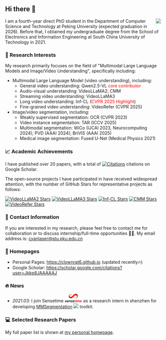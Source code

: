 ## Hi there 👋
<img align="right" src="https://github-readme-stats.vercel.app/api?username=clownrat6&count_private=true&show_icons=true&theme=radical" />

I am a fourth-year direct PhD student in the Department of Computer Science and Technology at Peking University (expected graduation in 2026). Before that, I obtained my undergraduate degree from the School of Electronics and Information Engineering at South China University of Technology in 2021.

### 📌 Research Interests

My research primarily focuses on the field of "Multimodal Large Language Models and Image/Video Understanding", specifically including:

* Multimodal Large Language Model (video understanding), including:
    * General video understanding: Qwen2.5-VL <font color="red">core contributor</font>
    * Audio-visual understanding: VideoLLaMA2; CMM
    * Streaming video understanding: VideoLLaMA3
    * Long video understanding: Inf-CL (<font color="red">CVPR 2025 Highlight</font>)
    * Fine-grained video understanding: VideoRefer (CVPR 2025)
* Image/video segmentation, including:
    * Weakly supervised segmentation: OCR (CVPR 2023)
    * Video instance segmentation: TAR (ICCV 2025)
    * Multimodal segmentation: WiCo (IJCAI 2023, Neurocomputing 2024); PVD (AAAI 2024); BriVIS (AAAI 2025)
    * Medical image segmentation: Fused U-Net (Medical Physics 2021)

### 📈 Academic Achievements

I have published over 20 papers, with a total of <a href="https://scholar.google.com/citations?user=Jkkp8JAAAAAJ" target="_blank">
<img src="https://img.shields.io/endpoint?logo=Google%20Scholar&url=https%3A%2F%2Fcdn.jsdelivr.net%2Fgh%2Fclownrat6%2Fclownrat6.github.io@google-scholar-stats%2Fgoogle_scholar_crawler%2Fresults%2Fgs_data_shieldsio.json&labelColor=f6f6f6&color=9cf&style=flat&label=citations" alt="Citations"></a> citations on Google Scholar.

The open-source projects I have participated in have received widespread attention, with the number of GitHub Stars for representative projects as follows:

<a href="https://github.com/DAMO-NLP-SG/VideoLLaMA2" target="_blank"><img src="https://img.shields.io/github/stars/DAMO-NLP-SG/VideoLLaMA2?style=social&label=VideoLLaMA2+Stars" alt="VideoLLaMA2 Stars"></a> <a href="https://github.com/DAMO-NLP-SG/VideoLLaMA3" target="_blank"><img src="https://img.shields.io/github/stars/DAMO-NLP-SG/VideoLLaMA3?style=social&label=VideoLLaMA3+Stars" alt="VideoLLaMA3 Stars"></a> <a href="https://github.com/DAMO-NLP-SG/Inf-CL" target="_blank"><img src="https://img.shields.io/github/stars/DAMO-NLP-SG/Inf-CL?style=social&label=Inf-CL+Stars" alt="Inf-CL Stars"></a> <a href="https://github.com/DAMO-NLP-SG/CMM" target="_blank"><img src="https://img.shields.io/github/stars/DAMO-NLP-SG/CMM?style=social&label=CMM+Stars" alt="CMM Stars"></a> <a href="https://github.com/DAMO-NLP-SG/VideoRefer" target="_blank"><img src="https://img.shields.io/github/stars/DAMO-NLP-SG/VideoRefer?style=social&label=VideoRefer+Stars" alt="VideoRefer Stars"></a>

### 💬 Contact Information

If you are interested in my research, please feel free to contact me for collaboration or to discuss internship/full-time opportunities 🙏🙏. My email address is: cyanlaser@stu.pku.edu.cn

### 📎 Homepages
- Personal Pages: https://clownrat6.github.io (updated recently🔥)
- Google Scholar: https://scholar.google.com/citations?user=Jkkp8JAAAAAJ

### 🔥 News
<!-- - *2024.03*: 🎉 Two papers are accepted by ICLR 2024 -->
<!-- - *2023.05*: 🎉 Five papers are accepted by ACL 2023 -->
<!-- - *2023.01*: DiffSinger was introduced in [a very popular video](https://www.bilibili.com/video/BV1uM411t7ZJ) (2000k+ views) in Bilibili! -->
<!-- - *2023.01*: I join TikTok <img src='./images/tiktok.png' style='width: 6em;'> as a speech research scientist in Singapore! -->
- *2021.03*: I join Sensetime <img src='./images/sensetime.png' style='width: 4em;'> as a research intern in shenzhen for developing [MMSegmentation](https://github.com/open-mmlab/mmsegmentation) [![](https://img.shields.io/github/stars/open-mmlab/mmsegmentation?style=social&label=Code+Stars)](https://github.com/open-mmlab/mmsegmentation) toolkit.

### 💻 Selected Research Papers

My full paper list is shown at [my personal homepage](https://clownrat6.github.io).

<!-- #### 🎙 Audio and Speech Processing
- ``ICLR 2021`` [FastSpeech 2: Fast and High-Quality End-to-End Text to Speech](https://arxiv.org/abs/2006.04558), **Yi Ren**, Chenxu Hu, Xu Tan, et al.
- ``NeurIPS 2019`` [FastSpeech: Fast, Robust and Controllable Text to Speech](https://papers.nips.cc/paper/8580-fastspeech-fast-robust-and-controllable-text-to-speech.pdf), **Yi Ren**, Yangjun Ruan, Xu Tan, et al.
- `ICLR 2024` [Mega-TTS 2: Boosting Prompting Mechanisms for Zero-Shot Speech Synthesis](https://openreview.net/forum?id=mvMI3N4AvD), Ziyue Jiang, Jinglin Liu, **Yi Ren**, et al. 
- ``AAAI 2022`` [DiffSinger: Singing Voice Synthesis via Shallow Diffusion Mechanism](https://arxiv.org/abs/2105.02446), Jinglin Liu, Chengxi Li, **Yi Ren**, et al. [**Project**](https://diffsinger.github.io/) \| [![](https://img.shields.io/github/stars/NATSpeech/NATSpeech?style=social&label=DiffSpeech+Stars)](https://github.com/NATSpeech/NATSpeech) \| [![](https://img.shields.io/github/stars/MoonInTheRiver/DiffSinger?style=social&label=DiffSinger+Stars)](https://github.com/MoonInTheRiver/DiffSinger) \| [![Hugging Face](https://img.shields.io/badge/%F0%9F%A4%97%20Hugging%20Face-blue?label=Demo)](https://huggingface.co/spaces/NATSpeech/DiffSpeech)
- ``NeurIPS 2021`` [PortaSpeech: Portable and High-Quality Generative Text-to-Speech](https://arxiv.org/abs/2109.15166), **Yi Ren**, Jinglin Liu, Zhou Zhao, [**Project**](https://portaspeech.github.io/) \| [![](https://img.shields.io/github/stars/NATSpeech/NATSpeech?style=social&label=Code+Stars)](https://github.com/NATSpeech/NATSpeech) \| [![Hugging Face](https://img.shields.io/badge/%F0%9F%A4%97%20Hugging%20Face-blue?label=Demo)](https://huggingface.co/spaces/NATSpeech/PortaSpeech)
- ``ICML 2023`` [Make-An-Audio: Text-To-Audio Generation with Prompt-Enhanced Diffusion Models](https://text-to-audio.github.io/paper.pdf), Rongjie Huang, Jiawei Huang, Dongchao Yang, **Yi Ren**, et al.
- ``ICLR 2023`` [Bag of Tricks for Unsupervised Text-to-Speech](https://openreview.net/forum?id=SbR9mpTuBn), **Yi Ren**, Chen Zhang, Shuicheng Yan
- ``ACL 2022`` [Learning the Beauty in Songs: Neural Singing Voice Beautifier](https://arxiv.org/abs/2202.13277), Jinglin Liu, Chengxi Li, **Yi Ren**, Zhiying Zhu, Zhou Zhao \| [![](https://img.shields.io/github/stars/MoonInTheRiver/NeuralSVB?style=social&label=Code+Stars)](https://github.com/MoonInTheRiver/NeuralSVB)
- ``NeurIPS 2022`` [Dict-TTS: Learning to Pronounce with Prior Dictionary Knowledge for Text-to-Speech](), Ziyue Jiang, Zhe Su, Zhou Zhao, Qian Yang, **Yi Ren**, et al. [![](https://img.shields.io/github/stars/Zain-Jiang/Dict-TTS?style=social&label=Code+Stars)](https://github.com/Zain-Jiang/Dict-TTS)

#### 👄 Talkingface Generation
- ``ICLR 2024`` [Real3D-Portrait: One-shot Realistic 3D Talking Portrait Synthesis](https://openreview.net/forum?id=7ERQPyR2eb), Zhenhui Ye, Tianyun Zhong, **Yi Ren**, et al.
- ``ICLR 2023`` [GeneFace: Generalized and High-Fidelity Audio-Driven 3D Talking Face Synthesis](https://openreview.net/forum?id=YfwMIDhPccD), Zhenhui Ye, Ziyue Jiang`, **Yi Ren**, et al.

#### 📚 Machine Translation 
- ``ACL 2023`` [AV-TranSpeech: Audio-Visual Robust Speech-to-Speech Translation](), Rongjie Huang, Huadai Liu, Xize Cheng, **Yi Ren**, et al.
- ``ICLR 2023`` [TranSpeech: Speech-to-Speech Translation With Bilateral Perturbation](https://openreview.net/forum?id=UVAmFAtC5ye), Rongjie Huang, Jinglin Liu, Huadai Liu, **Yi Ren**, et al.
- ``ACL 2020`` [SimulSpeech: End-to-End Simultaneous Speech to Text Translation](https://www.aclweb.org/anthology/2020.acl-main.350), **Yi Ren**, et al.
- ``ICLR 2019`` [Multilingual Neural Machine Translation with Knowledge Distillation](https://openreview.net/forum?id=S1gUsoR9YX), Xu Tan, **Yi Ren**, et al.

#### 🎼 Music Generation 
- ``ACM-MM 2020`` [PopMAG: Pop Music Accompaniment Generation](https://dl.acm.org/doi/10.1145/3394171.3413721), **Yi Ren**, Jinzheng He, Xu Tan, et al.

#### 🧑‍🎨 Generative Model
- ``ICLR 2022`` [Pseudo Numerical Methods for Diffusion Models on Manifolds](https://openreview.net/forum?id=PlKWVd2yBkY), Luping Liu, **Yi Ren**, et al. \| [![](https://img.shields.io/github/stars/luping-liu/PNDM?style=social&label=Code+Stars)](https://github.com/luping-liu/PNDM) \| [![PWC](https://img.shields.io/endpoint.svg?url=https://paperswithcode.com/badge/pseudo-numerical-methods-for-diffusion-models-1/image-generation-on-celeba-64x64)](https://paperswithcode.com/sota/image-generation-on-celeba-64x64?p=pseudo-numerical-methods-for-diffusion-models-1)
 -->